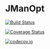 # JManOpt

[![Build Status](https://travis-ci.org/martinjm97/JManOpt.jl.svg?branch=master)](https://travis-ci.org/martinjm97/JManOpt.jl)

[![Coverage Status](https://coveralls.io/repos/martinjm97/JManOpt.jl/badge.svg?branch=master&service=github)](https://coveralls.io/github/martinjm97/JManOpt.jl?branch=master)

[![codecov.io](http://codecov.io/github/martinjm97/JManOpt.jl/coverage.svg?branch=master)](http://codecov.io/github/martinjm97/JManOpt.jl?branch=master)
